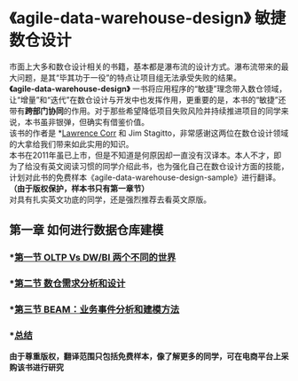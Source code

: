 # 《agile-data-warehouse-design》  敏捷数仓设计
市面上大多和数仓设计相关的书籍，基本都是瀑布流的设计方式。瀑布流带来的最大问题，是其“毕其功于一役”的特点让项目组无法承受失败的结果。   
**《agile-data-warehouse-design》** 一书将应用程序的“敏捷”理念带入数仓领域，让“增量”和“迭代”在数仓设计与开发中也发挥作用，更重要的是，本书的“敏捷”还带有**跨部门协同**的作用。对于那些希望降低项目失败风险并持续推进项目的同学来说，本书虽非银弹，但确实有借鉴价值。   
该书的作者是 *[Lawrence Corr](https://www.linkedin.com/in/lawrencecorr/) 和 Jim Stagitto，非常感谢这两位在数仓设计领域的大拿给我们带来如此实用的知识。       
本书在2011年虽已上市，但是不知道是何原因却一直没有汉译本。本人不才，即为了给没有英文阅读习惯的同学介绍此书，也为强化自己在数仓设计方面的技能，计划对此书的免费样本《agile-data-warehouse-design-sample》进行翻译。**（由于版权保护，样本书只有第一章节）**   
对具有扎实英文功底的同学，还是强烈推荐去看英文原版。
## 第一章  如何进行数据仓库建模 
###  *[第一节 OLTP Vs DW/BI 两个不同的世界](https://github.com/linuxProber/agile-data-warehouse-design/blob/main/oltp-vs-olap.md)
###  *[第二节 数仓需求分析和设计](https://github.com/linuxProber/agile-data-warehouse-design/tree/main)
###  *[第三节 BEAM：业务事件分析和建模方法](https://github.com/linuxProber/agile-data-warehouse-design/tree/main)
###  *[总结](https://github.com/linuxProber/agile-data-warehouse-design/tree/main)    
**由于尊重版权，翻译范围只包括免费样本，像了解更多的同学，可在电商平台上采购该书进行研究**
